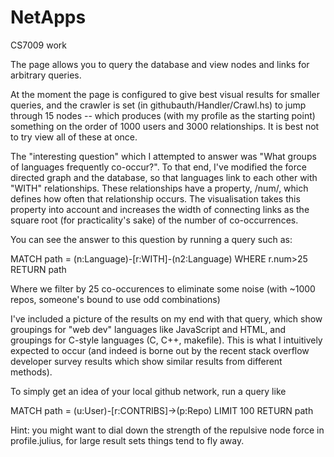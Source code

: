 # NetApps
CS7009 work

The page allows you to query the database and view nodes and links for arbitrary queries.

At the moment the page is configured to give best visual results for smaller queries, and the crawler is set (in githubauth/Handler/Crawl.hs) to jump through 15 nodes -- which produces (with my profile as the starting point) something on the order of 1000 users and 3000 relationships. It is best not to try view all of these at once.

The "interesting question" which I attempted to answer was "What groups of languages frequently co-occur?". To that end, I've modified the force directed graph and the database, so that languages link to each other with "WITH" relationships. These relationships have a property, /num/, which defines how often that relationship occurs. The visualisation takes this property into account and increases the width of connecting links as the square root (for practicality's sake) of the number of co-occurrences.

You can see the answer to this question by running a query such as:

MATCH path = (n:Language)-[r:WITH]-(n2:Language)
WHERE r.num>25 RETURN path

Where we filter by 25 co-occurences to eliminate some noise (with ~1000 repos, someone's bound to use odd combinations)

I've included a picture of the results on my end with that query, which show groupings for "web dev" languages like JavaScript and HTML, and groupings for C-style languages (C, C++, makefile). This is what I intuitively expected to occur (and indeed is borne out by the recent stack overflow developer survey results which show similar results from different methods).

To simply get an idea of your local github network, run a query like

MATCH path = (u:User)-[r:CONTRIBS]->(p:Repo)
LIMIT 100
RETURN path

Hint: you might want to dial down the strength of the repulsive node force in profile.julius, for large result sets things tend to fly away.